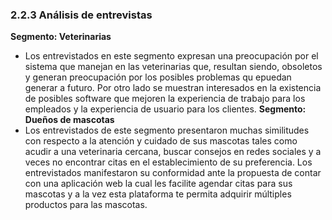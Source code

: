 ﻿### 2.2.3 Análisis de entrevistas

**Segmento: Veterinarias**
- Los entrevistados en este segmento expresan una preocupación por el sistema que manejan en las veterinarias que, resultan siendo, obsoletos y generan preocupación por los posibles problemas qu epuedan generar a futuro. Por otro lado se muestran interesados en la existencia de posibles software que mejoren la experiencia de trabajo para los empleados y la experiencia de usuario para los clientes.
**Segmento: Dueños de mascotas**
- Los entrevistados de este segmento presentaron muchas similitudes con respecto a la atención y cuidado de sus mascotas tales como acudir a una veterinaria cercana, buscar consejos en redes sociales y a veces no encontrar citas en el establecimiento de su preferencia. Los entrevistados manifestaron su conformidad ante la propuesta de contar con una aplicación web la cual les facilite agendar citas para sus mascotas y a la vez esta plataforma te permita adquirir múltiples productos para las mascotas.
